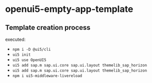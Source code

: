 # openui5-empty-app-template

## Template creation process
executed:
- `npm i -D @ui5/cli`
- `ui5 init`
- `ui5 use OpenUI5`
- `ui5 add sap.m sap.ui.core sap.ui.layout themelib_sap_horizon`
- `ui5 add sap.m sap.ui.core sap.ui.layout themelib_sap_horizon`
- `npm i ui5-middleware-livereload`